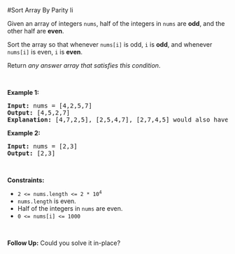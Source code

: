 #Sort Array By Parity Ii
<p>Given an array of integers <code>nums</code>, half of the integers in <code>nums</code> are <strong>odd</strong>, and the other half are <strong>even</strong>.</p>
<p>Sort the array so that whenever <code>nums[i]</code> is odd, <code>i</code> is <strong>odd</strong>, and whenever <code>nums[i]</code> is even, <code>i</code> is <strong>even</strong>.</p>
<p>Return <em>any answer array that satisfies this condition</em>.</p>
<p> </p>
<p><strong class="example">Example 1:</strong></p>
<pre><strong>Input:</strong> nums = [4,2,5,7]
<strong>Output:</strong> [4,5,2,7]
<strong>Explanation:</strong> [4,7,2,5], [2,5,4,7], [2,7,4,5] would also have been accepted.
</pre>
<p><strong class="example">Example 2:</strong></p>
<pre><strong>Input:</strong> nums = [2,3]
<strong>Output:</strong> [2,3]
</pre>
<p> </p>
<p><strong>Constraints:</strong></p>
<ul>
<li><code>2 &lt;= nums.length &lt;= 2 * 10<sup>4</sup></code></li>
<li><code>nums.length</code> is even.</li>
<li>Half of the integers in <code>nums</code> are even.</li>
<li><code>0 &lt;= nums[i] &lt;= 1000</code></li>
</ul>
<p> </p>
<p><strong>Follow Up:</strong> Could you solve it in-place?</p>
